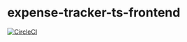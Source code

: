 # expense-tracker-ts-frontend
[![CircleCI](https://circleci.com/gh/CryceTruly/expense-tracker-ts-frontend.svg?style=svg)](https://circleci.com/gh/CryceTruly/expense-tracker-ts-frontend)